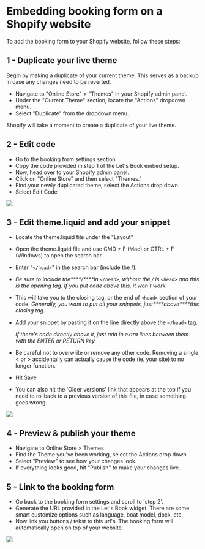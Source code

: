 # Embedding booking form on a Shopify website

To add the booking form to your Shopify website, follow these steps:

## **1 - Duplicate your live theme**

Begin by making a duplicate of your current theme. This serves as a backup in case any changes need to be reverted.

- Navigate to "Online Store" > "Themes" in your Shopify admin panel.
- Under the "Current Theme" section, locate the "Actions" dropdown menu.
- Select "Duplicate" from the dropdown menu.

Shopify will take a moment to create a duplicate of your live theme.

## **2 - Edit code**

- Go to the booking form settings section.
- Copy the code provided in step 1 of the Let's Book embed setup.
- Now, head over to your Shopify admin panel.
- Click on "Online Store" and then select "Themes."
- Find your newly duplicated theme, select the Actions drop down
- Select Edit Code

![](https://d33v4339jhl8k0.cloudfront.net/docs/assets/5ec3f479042863474d1b00dc/images/661fe732865f732a9766a1dc/file-WyZTx6OvFW.png)

## **3 - Edit theme.liquid and add your snippet**

- Locate the theme.liquid file under the "Layout"
- Open the theme.liquid file and use CMD + F (Mac) or CTRL + F (Windows) to open the search bar.
- Enter "`</head>`" in the search bar (include the /).
- _Be sure to include the\***\*/\*\***in `</head>`, without the / is `<head>` and this is the opening tag. If you put code above this, it won't work._
- This will take you to the closing tag, or the end of `<head>` section of your code. _Generally, you want to put all your snippets, just\***\*above\*\***this closing tag._
- Add your snippet by pasting it on the line directly above the `</head>` tag.

    _If there's code directly above it, just add in extra lines between them with the ENTER or RETURN key._

- Be careful not to overwrite or remove any other code. Removing a single < or > accidentally can actually cause the code (ie. your site) to no longer function.
- Hit Save
- You can also hit the 'Older versions' link that appears at the top if you need to rollback to a previous version of this file, in case something goes wrong.

![](https://d33v4339jhl8k0.cloudfront.net/docs/assets/5ec3f479042863474d1b00dc/images/661fe8bc865f732a9766a1de/file-qsWIC7B3nX.png)

## **4 - Preview & publish your theme**

- Navigate to Online Store > Themes
- Find the Theme you've been working, select the Actions drop down
- Select "Preview" to see how your changes look.
- If everything looks good, hit "Publish" to make your changes live.

## **5 - Link to the booking form**

- Go back to the booking form settings and scroll to 'step 2'.
- Generate the URL provided in the Let's Book widget. There are some smart customize options such as language, boat model, dock, etc.
- Now link you buttons / tekst to this url's. The booking form will automatically open on top of your website.

![](https://d33v4339jhl8k0.cloudfront.net/docs/assets/5ec3f479042863474d1b00dc/images/661fec90e6d7a114e7690de0/file-o5Wdo9cMfX.png)
